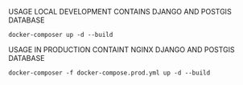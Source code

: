 USAGE LOCAL DEVELOPMENT CONTAINS DJANGO AND POSTGIS DATABASE
```
docker-composer up -d --build
```

USAGE IN PRODUCTION CONTAINT NGINX DJANGO AND POSTGIS DATABASE
```
docker-composer -f docker-compose.prod.yml up -d --build
```
